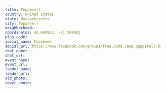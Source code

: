```yaml
---
title: Pepperell
country: United States
state: Massachusetts
city: Pepperell
neighborhood: 
coordinates: 42.665923, -71.588402
plus_code:
social_name: Facebook
social_url: https://www.facebook.com/groups/free.code.camp.pepperell.ma
chat_name:
chat_url:
event_name:
event_url:
leader_name:
leader_url:
old_photo: 
cover_photo:
---
```

